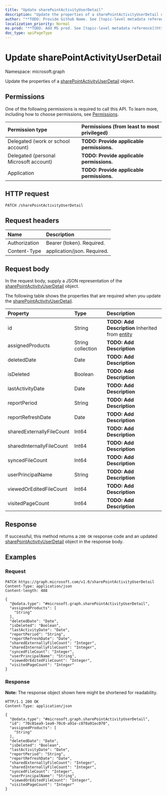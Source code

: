 ```yaml
---
title: "Update sharePointActivityUserDetail"
description: "Update the properties of a sharePointActivityUserDetail object."
author: "**TODO: Provide Github Name. See [topic-level metadata reference](https://msgo.azurewebsites.net/add/document/guidelines/metadata.html#topic-level-metadata)**"
localization_priority: Normal
ms.prod: "**TODO: Add MS prod. See [topic-level metadata reference](https://msgo.azurewebsites.net/add/document/guidelines/metadata.html#topic-level-metadata)**"
doc_type: apiPageType
---
```


# Update sharePointActivityUserDetail
Namespace: microsoft.graph



Update the properties of a [sharePointActivityUserDetail](../resources/sharepointactivityuserdetail.md) object.

## Permissions
One of the following permissions is required to call this API. To learn more, including how to choose permissions, see [Permissions](/graph/permissions-reference).

|Permission type|Permissions (from least to most privileged)|
|:---|:---|
|Delegated (work or school account)|**TODO: Provide applicable permissions.**|
|Delegated (personal Microsoft account)|**TODO: Provide applicable permissions.**|
|Application|**TODO: Provide applicable permissions.**|

## HTTP request

<!-- {
  "blockType": "ignored"
}
-->
``` http
PATCH /sharePointActivityUserDetail
```

## Request headers
|Name|Description|
|:---|:---|
|Authorization|Bearer {token}. Required.|
|Content-Type|application/json. Required.|

## Request body
In the request body, supply a JSON representation of the [sharePointActivityUserDetail](../resources/sharepointactivityuserdetail.md) object.

The following table shows the properties that are required when you update the [sharePointActivityUserDetail](../resources/sharepointactivityuserdetail.md).

|Property|Type|Description|
|:---|:---|:---|
|id|String|**TODO: Add Description** Inherited from [entity](../resources/entity.md)|
|assignedProducts|String collection|**TODO: Add Description**|
|deletedDate|Date|**TODO: Add Description**|
|isDeleted|Boolean|**TODO: Add Description**|
|lastActivityDate|Date|**TODO: Add Description**|
|reportPeriod|String|**TODO: Add Description**|
|reportRefreshDate|Date|**TODO: Add Description**|
|sharedExternallyFileCount|Int64|**TODO: Add Description**|
|sharedInternallyFileCount|Int64|**TODO: Add Description**|
|syncedFileCount|Int64|**TODO: Add Description**|
|userPrincipalName|String|**TODO: Add Description**|
|viewedOrEditedFileCount|Int64|**TODO: Add Description**|
|visitedPageCount|Int64|**TODO: Add Description**|



## Response

If successful, this method returns a `200 OK` response code and an updated [sharePointActivityUserDetail](../resources/sharepointactivityuserdetail.md) object in the response body.

## Examples

### Request
<!-- {
  "blockType": "request",
  "name": "update_sharepointactivityuserdetail"
}
-->
``` http
PATCH https://graph.microsoft.com/v1.0/sharePointActivityUserDetail
Content-Type: application/json
Content-length: 488

{
  "@odata.type": "#microsoft.graph.sharePointActivityUserDetail",
  "assignedProducts": [
    "String"
  ],
  "deletedDate": "Date",
  "isDeleted": "Boolean",
  "lastActivityDate": "Date",
  "reportPeriod": "String",
  "reportRefreshDate": "Date",
  "sharedExternallyFileCount": "Integer",
  "sharedInternallyFileCount": "Integer",
  "syncedFileCount": "Integer",
  "userPrincipalName": "String",
  "viewedOrEditedFileCount": "Integer",
  "visitedPageCount": "Integer"
}
```


### Response
**Note:** The response object shown here might be shortened for readability.
<!-- {
  "blockType": "response",
  "truncated": true
}
-->
``` http
HTTP/1.1 200 OK
Content-Type: application/json

{
  "@odata.type": "#microsoft.graph.sharePointActivityUserDetail",
  "id": "70c01ea9-1ea9-70c0-a91e-c070a91ec070",
  "assignedProducts": [
    "String"
  ],
  "deletedDate": "Date",
  "isDeleted": "Boolean",
  "lastActivityDate": "Date",
  "reportPeriod": "String",
  "reportRefreshDate": "Date",
  "sharedExternallyFileCount": "Integer",
  "sharedInternallyFileCount": "Integer",
  "syncedFileCount": "Integer",
  "userPrincipalName": "String",
  "viewedOrEditedFileCount": "Integer",
  "visitedPageCount": "Integer"
}
```

